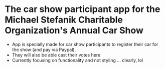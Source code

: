 # The car show participant app for the Michael Stefanik Charitable Organization's Annual Car Show
  * App is specially made for car show participants to register their car for the show (and pay via Paypal).  
  * They will also be able cast their votes here
  * Currently focusing on functionality and not styling ... clearly, lol
